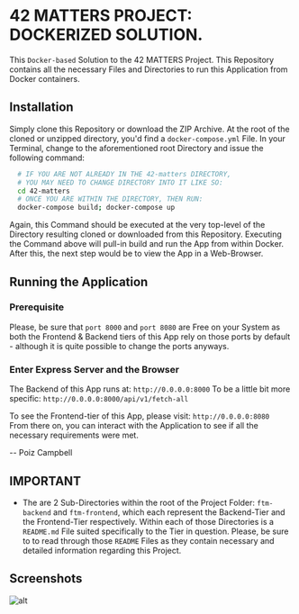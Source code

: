 # 42 MATTERS PROJECT: DOCKERIZED SOLUTION.

This `Docker-based` Solution to the 42 MATTERS Project. This Repository contains
all the necessary Files and Directories to run this Application from Docker containers.

## Installation

Simply clone this Repository or download the ZIP Archive. At the root of the cloned
or unzipped directory, you'd find a `docker-compose.yml` File. In your Terminal, change
to the aforementioned root Directory and issue the following command:

```sh
  # IF YOU ARE NOT ALREADY IN THE 42-matters DIRECTORY,
  # YOU MAY NEED TO CHANGE DIRECTORY INTO IT LIKE SO:
  cd 42-matters
  # ONCE YOU ARE WITHIN THE DIRECTORY, THEN RUN:
  docker-compose build; docker-compose up
```

Again, this Command should be executed at the very top-level of the Directory resulting cloned
or downloaded from this Repository. Executing the Command above will pull-in build and run the App
from within Docker. After this, the next step would be to view the App in a Web-Browser.

## Running the Application

### Prerequisite

Please, be sure that `port 8000` and `port 8080` are Free on your System as both the Frontend & Backend tiers
of this App rely on those ports by default - although it is quite possible to change the ports anyways.

### Enter Express Server and the Browser

The Backend of this App runs at: `http://0.0.0.0:8000`
To be a little bit more specific: `http://0.0.0.0:8000/api/v1/fetch-all`

To see the Frontend-tier of this App, please visit: `http://0.0.0.0:8080`  
From there on, you can interact with the Application to see if all the necessary requirements were met.

-- Poiz Campbell

## IMPORTANT

- The are 2 Sub-Directories within the root of the Project Folder: `ftm-backend` and `ftm-frontend`,
  which each represent the Backend-Tier and the Frontend-Tier respectively. Within each of those
  Directories is a `README.md` File suited specifically to the Tier in question. Please, be sure to
  to read through those `README` Files as they contain necessary and detailed information regarding this
  Project.

## Screenshots

![alt](./docker-screen-shot-01.png)
